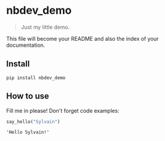 # nbdev_demo
> Just my little demo.


This file will become your README and also the index of your documentation.

## Install

`pip install nbdev_demo`

## How to use

Fill me in please! Don't forget code examples:

```python
say_hello("Sylvain")
```




    'Hello Sylvain!'


